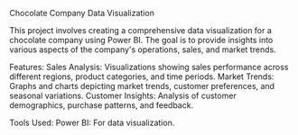Chocolate Company Data Visualization


This project involves creating a comprehensive data visualization for a chocolate company using Power BI. The goal is to provide insights into various aspects of the company's operations, sales, and market trends.

Features:
Sales Analysis: Visualizations showing sales performance across different regions, product categories, and time periods.
Market Trends: Graphs and charts depicting market trends, customer preferences, and seasonal variations.
Customer Insights: Analysis of customer demographics, purchase patterns, and feedback.

Tools Used:
Power BI: For data visualization.
